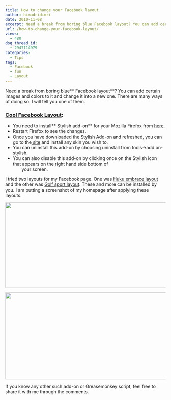 ```yaml
---
title: How to change your Facebook layout
author: himadridimri
date: 2010-11-08
excerpt: Need a break from boring blue Facebook layout? You can add certain images and colors to it and change it into a new one. There are many ways of doing so. I will tell you one of them.
url: /how-to-change-your-facebook-layout/
views:
  - 480
dsq_thread_id:
  - 2947114979
categories:
  - Tips
tags:
  - Facebook
  - fun
  - Layout
---
```

Need a break from boring blue** Facebook layout**? You can add certain images and colors to it and change it into a new one. There are many ways of doing so. I will tell you one of them.

### <a href="http://www.coolfacebooklayout.com/" onclick="_gaq.push(['_trackEvent', 'outbound-article', 'http://www.coolfacebooklayout.com/', 'Cool Facebook Layout']);" >Cool Facebook Layout</a>:

  * You need to install** Stylish add-on** for your Mozilla Firefox from <a href="https://addons.mozilla.org/en-US/firefox/addon/2108/" onclick="_gaq.push(['_trackEvent', 'outbound-article', 'https://addons.mozilla.org/en-US/firefox/addon/2108/', 'here']);" >here</a>.
  * Restart Firefox to see the changes.
  * Once you have downloaded the Stylish Add-on and refreshed, you can go to the<a href="http://www.coolfacebooklayout.com/" onclick="_gaq.push(['_trackEvent', 'outbound-article', 'http://www.coolfacebooklayout.com/', ' site']);" > site</a> and install any skin you wish to.
  * You can uninstall this add-on by choosing uninstall from tools->add on-stylish.
  * You can also disable this add-on by clicking once on the Stylish icon that appears on the right hand side bottom of                                                    your screen.

I tried two layouts for my Facebook page. One was <a href="http://www.coolfacebooklayout.com/haku-embrace-evil-facebook-layout.html#" onclick="_gaq.push(['_trackEvent', 'outbound-article', 'http://www.coolfacebooklayout.com/haku-embrace-evil-facebook-layout.html#', 'Huku embrace layout']);" >Huku embrace layout</a> and the other was <a href="http://www.coolfacebooklayout.com/golf-sport-facebook-layout.html" onclick="_gaq.push(['_trackEvent', 'outbound-article', 'http://www.coolfacebooklayout.com/golf-sport-facebook-layout.html', 'Golf sport layout']);" >Golf sport layout</a>. These and more can be installed by you. I am putting a screenshot of my homepage after applying these layouts.

<a href="http://fbknol.com/how-to-change-your-facebook-layout/green/" onclick="_gaq.push(['_trackEvent', 'outbound-article', 'http://fbknol.com/how-to-change-your-facebook-layout/green/', '']);" rel="attachment wp-att-3502"><img class="alignnone size-full  wp-image-50911" src="http://cdn.devilsworkshop.org/files/2010/11/green.png" alt="" width="600" height="269" /></a>

<a href="http://fbknol.com/how-to-change-your-facebook-layout/green/" onclick="_gaq.push(['_trackEvent', 'outbound-article', 'http://fbknol.com/how-to-change-your-facebook-layout/green/', '']);" rel="attachment wp-att-3502"></a><a href="http://fbknol.com/how-to-change-your-facebook-layout/pink/" onclick="_gaq.push(['_trackEvent', 'outbound-article', 'http://fbknol.com/how-to-change-your-facebook-layout/pink/', '']);" rel="attachment wp-att-3503"><img class="alignnone size-full wp-image-3503" src="http://cdn.devilsworkshop.org/files/2010/11/pink.png" alt="" width="600" height="272" /></a>

<a href="http://fbknol.com/how-to-change-your-facebook-layout/pink/" onclick="_gaq.push(['_trackEvent', 'outbound-article', 'http://fbknol.com/how-to-change-your-facebook-layout/pink/', '']);" rel="attachment wp-att-3503"></a>If you know any other such add-on or Greasemonkey script, feel free to share it with me through the comments.
